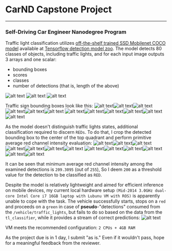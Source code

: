 [//]: # (Image References)

[elephant]: ./imgs/detection_elephant.png "elephant"
[red]: ./imgs/detection_red.png "red"
[green]: ./imgs/detection_red.png "green"
[crop0]: ./imgs/crop0.png "crop"
[crop1]: ./imgs/crop1.png "crop"
[crop2]: ./imgs/crop2.png "crop"
[crop3]: ./imgs/crop3.png "crop"
[crop4]: ./imgs/crop4.png "crop"
[crop5]: ./imgs/crop5.png "crop"
[crop6]: ./imgs/crop6.png "crop"
[crop7]: ./imgs/crop7.png "crop"
[crop8]: ./imgs/crop8.png "crop"
[crop9]: ./imgs/crop9.png "crop"
[crop10]: ./imgs/crop10.png "crop"
[crop11]: ./imgs/crop11.png "crop"
[roi0]: ./imgs/roi0.png "crop"
[roi1]: ./imgs/roi1.png "crop"
[roi2]: ./imgs/roi2.png "crop"
[roi3]: ./imgs/roi3.png "crop"
[roi4]: ./imgs/roi4.png "crop"
[roi5]: ./imgs/roi5.png "crop"
[roi6]: ./imgs/roi6.png "crop"
[roi7]: ./imgs/roi7.png "crop"
[roi8]: ./imgs/roi8.png "crop"
[roi9]: ./imgs/roi9.png "crop"
[roi10]: ./imgs/roi10.png "crop"
[roi11]: ./imgs/roi11.png "crop"
[roi12]: ./imgs/roi12.png "crop"
[screen]: ./imgs/screen.png "not moving while detected"

# CarND Capstone Project
---
### Self-Driving Car Engineer Nanodegree Program

Traffic light classification utilizes [off-the-shelf trained SSD Mobilenet COCO model](http://download.tensorflow.org/models/object_detection/ssd_mobilenet_v1_coco_2017_11_17.tar.gz) available at
[Tensorflow detection model zoo](https://github.com/tensorflow/models/blob/master/research/object_detection/g3doc/detection_model_zoo.md#tensorflow-detection-model-zoo). The model detects 80 classes of objects, including traffic lights, and for each input image outputs 3 arrays and one scalar:
* bounding boxes
* scores
* classes
* number of detections (that is, length of the above)

![alt text][elephant]
![alt text][red]
![alt text][green]

Traffic sign bounding boxes look like this:
![alt text][crop0]![alt text][crop1]![alt text][crop2]![alt text][crop3]![alt text][crop4]![alt text][crop5]
![alt text][crop6]![alt text][crop7]![alt text][crop8]![alt text][crop9]![alt text][crop10]![alt text][crop11]

As the model doesn't distinguish traffic lights states, additional classification required to discern `REDs`.
To do that, I crop the detected bounding box to the center of the top quadrant and perform primitive average red channel
intensity evaluation:
![alt text][roi0]![alt text][roi1]![alt text][roi2]![alt text][roi3]![alt text][roi4]![alt text][roi5]![alt text][roi6]
![alt text][roi7]![alt text][roi8]![alt text][roi9]![alt text][roi10]![alt text][roi11]![alt text][roi12]

It can be seen that minimum average red channel intensity among the examined detections is `209.3095` (out of `255`),
So I deem `200` as a threshold value for the detection to be classified as `RED`.

Despite the model is relatively lightweight and aimed for efficient inference on mobile devices, my current local hardware setup `(Mid-2014 3.0GHz dual-core Intel Core i7 16GB laptop with Lubunu VM with ROS)` is apparently unable to cope with the task. The vehicle successfully starts, stops on a `red` and proceeds on a `green` in case of **pseudo**-"detections" consumed from the `/vehicle/traffic_lights`, but fails to do so based on the data from the  `tl_classifier`, while it provides a stream of correct predictions:
![alt text][screen]

VM meets the recommended configuration: `2 CPUs + 4GB RAM`

As the project due is in 1 day, I submit "as is." Even if it wouldn't pass, hope for a meaningful feedback from the
reviewer.


